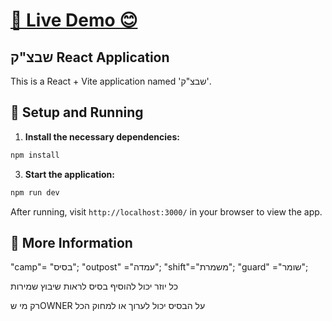 
# [👋 Live Demo 😊](https://shabtsak.top)

## שבצ"ק React Application
This is a React + Vite application named 'שבצ"ק'.

## 🚀 Setup and Running


1. **Install the necessary dependencies:**

```bash
npm install
```

3. **Start the application:**

```bash
npm run dev
```

After running, visit `http://localhost:3000/` in your browser to view the app.

## 📖 More Information


"camp"= "בסיס";
"outpost" ="עמדה";
"shift"="משמרת";
"guard" ="שומר";

כל יוזר יכול להוסיף בסיס
לראות שיבוץ שמירות

רק מי שOWNER על הבסיס יכול לערוך או למחוק הכל




